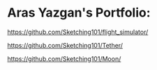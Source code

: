 # Aras Yazgan's Portfolio:

https://github.com/Sketching101/flight_simulator/

https://github.com/Sketching101/Tether/

https://github.com/Sketching101/Moon/
